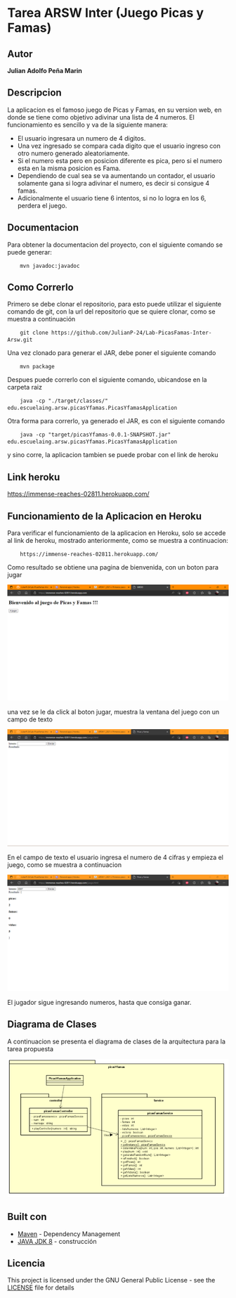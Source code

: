 # Tarea ARSW Inter (Juego Picas y Famas)

## Autor
**Julian Adolfo Peña Marin**

## Descripcion
La aplicacion es el famoso juego de Picas y Famas, en su version web, en donde se tiene como objetivo adivinar una lista de 4 numeros. El funcionamiento es sencillo y va de la siguiente manera:

 * El usuario ingresara un numero de 4 digitos.
 * Una vez ingresado se compara cada digito que el usuario ingreso con otro numero generado aleatoriamente.
 * Si el numero esta pero en posicion diferente es pica, pero si el numero esta en la misma posicion es Fama.
 * Dependiendo de cual sea se va aumentando un contador, el usuario solamente gana si logra adivinar el numero, es decir si consigue 4 famas.
 * Adicionalmente el usuario tiene 6 intentos, si no lo logra en los 6, perdera el juego.

## Documentacion
Para obtener la documentacion del proyecto, con el siguiente comando se puede generar:

```
    mvn javadoc:javadoc
```

## Como Correrlo
Primero se debe clonar el repositorio, para esto puede utilizar el siguiente comando de git, con la url del repositorio que se quiere clonar, como se muestra a continuación

```
    git clone https://github.com/JulianP-24/Lab-PicasFamas-Inter-Arsw.git
```

Una vez clonado para generar el JAR, debe poner el siguiente comando

```
    mvn package
```

Despues puede correrlo con el siguiente comando, ubicandose en la carpeta raiz
```
    java -cp "./target/classes/" edu.escuelaing.arsw.picasYfamas.PicasYfamasApplication
```

Otra forma para correrlo, ya generado el JAR, es con el siguiente comando

```
    java -cp "target/picasYfamas-0.0.1-SNAPSHOT.jar" edu.escuelaing.arsw.picasYfamas.PicasYfamasApplication
```
y sino corre, la aplicacion tambien se puede probar con el link de heroku

## Link heroku

https://immense-reaches-02811.herokuapp.com/

## Funcionamiento de la Aplicacion en Heroku

Para verificar el funcionamiento de la aplicacion en Heroku, solo se accede al link de heroku, mostrado anteriormente, como se muestra a continuacion:

```
    https://immense-reaches-02811.herokuapp.com/
```

Como resultado se obtiene una pagina de bienvenida, con un boton para jugar

![](img/img1.png)

una vez se le da click al boton jugar, muestra la ventana del juego con un campo de texto

![](img/img2.png)

En el campo de texto el usuario ingresa el numero de 4 cifras y empieza el juego, como se muestra a continuacion

![](img/img3.png)

El jugador sigue ingresando numeros, hasta que consiga ganar.


## Diagrama de Clases
A continuacion se presenta el diagrama de clases de la arquitectura para la tarea propuesta

![](img/diagramaClases.png)


## Built con

* [Maven](https://maven.apache.org/) - Dependency Management
* [JAVA JDK 8](http://www.oracle.com/technetwork/java/javase/overview/index.html) - construcción


## Licencia

This project is licensed under the GNU General Public License - see the [LICENSE](LICENSE) file for details

